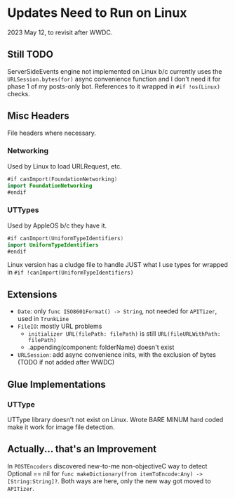 # Updates Need to Run on Linux

2023 May 12, to revisit after WWDC.

## Still TODO
ServerSideEvents engine not implemented on Linux b/c currently uses the `URLSession.bytes(for)` async convenience function and I don't need it for phase 1 of my posts-only bot. References to it wrapped in `#if !os(Linux)` checks. 

## Misc Headers
File headers where necessary.

### Networking
Used by Linux to load URLRequest, etc. 

 ```Swift
 #if canImport(FoundationNetworking)
import FoundationNetworking
#endif
```
### UTTypes
Used by AppleOS b/c they have it. 

```Swift
#if canImport(UniformTypeIdentifiers)
import UniformTypeIdentifiers
#endif
```

Linux version has a cludge file to handle JUST what I use types for wrapped in `#if !canImport(UniformTypeIdentifiers)`


## Extensions

- `Date`: only `func ISO8601Format() -> String`, not needed for `APITizer`, used in `TrunkLine`
- `FileIO`: mostly URL problems
    -  `initializer URL(filePath: filePath)` is still `URL(fileURLWithPath: filePath)`
    - .appending(component: folderName) doesn't exist
- `URLSession`: add async convenience inits, with the exclusion of bytes (TODO if not added after WWDC)

## Glue Implementations

### UTType

UTType library doesn't not exist on Linux. Wrote BARE MINUM hard coded make it work for image file detection. 


## Actually... that's an Improvement

In `POSTEncoders` discovered new-to-me non-objectiveC way to detect Optional<Any> == nil for `func makeDictionary(from itemToEncode:Any) -> [String:String]?`. Both ways are here, only the new way got moved to `APITizer`. 

